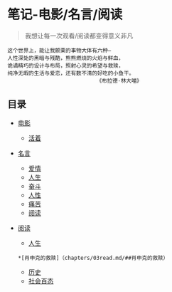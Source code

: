 # 笔记-电影/名言/阅读

>我想让每一次观看/阅读都变得意义非凡

	这个世界上，能让我颤栗的事物大体有六种—
	人性深处的黑暗与残酷，熊熊燃烧的火焰与鲜血，
	诡谲精巧的设计与布局，照射心灵的希望与救赎，
	纯净无暇的生活与爱恋，还有数不清的好吃的小鱼干。
								《布拉德·林大喵》


## 目录
*   [电影](chapters/01movie.md)
	
	*   [活着](chapters/01movie.md#活着)

*   [名言](chapters/02mingyan.md)

	*   [爱情](chapters/02mingyan.md/#爱情)
	*   [人生](chapters/02mingyan.md/#人生)
	*   [奋斗](chapters/02mingyan.md/#奋斗)
	*   [人性](chapters/02mingyan.md/#人性)
	*   [痛苦](chapters/02mingyan.md/#痛苦)
	*   [阅读](chapters/02mingyan.md/#阅读)

*   [阅读](chapters/03read.md)
	*    [人生](chapters/03read.md/#人生)
		
		*[肖申克的救赎]（chapters/03read.md/##肖申克的救赎）
	
	*    [历史](chapters/03read.md/#历史)
	*    [社会百态](chapters/03read.md/#社会百态)
